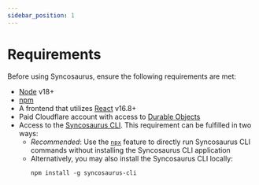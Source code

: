 ```yaml
---
sidebar_position: 1
---
```


# Requirements

Before using Syncosaurus, ensure the following requirements are met:

- [Node](https://nodejs.org/en) v18+
- [npm](https://www.npmjs.com/)
- A frontend that utilizes [React](https://react.dev/) v16.8+
- Paid Cloudflare account with access to [Durable Objects](https://developers.cloudflare.com/durable-objects/)
- Access to the [Syncosaurus CLI](https://github.com/syncosaurus/syncosaurus-cli). This requirement can be fulfilled in two ways:
  - *Recommended*: Use the [`npx`](https://www.npmjs.com/package/npx) feature to directly run Syncosaurus CLI commands without installing the Syncosaurus CLI application
  - Alternatively, you may also install the Syncosaurus CLI locally:
    ```shell
    npm install -g syncosaurus-cli
    ```
